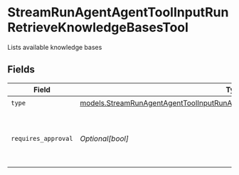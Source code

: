 # StreamRunAgentAgentToolInputRunRetrieveKnowledgeBasesTool

Lists available knowledge bases


## Fields

| Field                                                                                                                                                                      | Type                                                                                                                                                                       | Required                                                                                                                                                                   | Description                                                                                                                                                                |
| -------------------------------------------------------------------------------------------------------------------------------------------------------------------------- | -------------------------------------------------------------------------------------------------------------------------------------------------------------------------- | -------------------------------------------------------------------------------------------------------------------------------------------------------------------------- | -------------------------------------------------------------------------------------------------------------------------------------------------------------------------- |
| `type`                                                                                                                                                                     | [models.StreamRunAgentAgentToolInputRunAgentsRequestRequestBodySettingsTools9Type](../models/streamrunagentagenttoolinputrunagentsrequestrequestbodysettingstools9type.md) | :heavy_check_mark:                                                                                                                                                         | N/A                                                                                                                                                                        |
| `requires_approval`                                                                                                                                                        | *Optional[bool]*                                                                                                                                                           | :heavy_minus_sign:                                                                                                                                                         | Whether this tool requires approval before execution                                                                                                                       |
